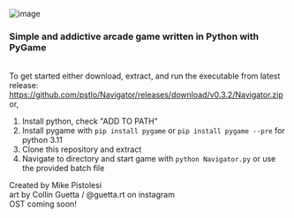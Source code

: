 ![image](https://user-images.githubusercontent.com/119834037/212812065-8ee402e9-1e59-42b0-956c-334b5e0133ab.png)

### Simple and addictive arcade game written in Python with PyGame ###
\
To get started either download, extract, and run the executable from latest release:\
https://github.com/pstlo/Navigator/releases/download/v0.3.2/Navigator.zip
\
or, 
1. Install python, check "ADD TO PATH"
2. Install pygame with
```pip install pygame```
or
```pip install pygame --pre```
for python 3.11
3. Clone this repository and extract
4. Navigate to directory and start game with
```python Navigator.py```
or use the provided batch file
 
 
Created by Mike Pistolesi \
art by Collin Guetta / @guetta.rt on instagram \
OST coming soon!
